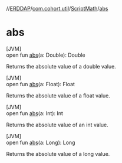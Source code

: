 //[ERDDAP](../../../index.md)/[com.cohort.util](../index.md)/[ScriptMath](index.md)/[abs](abs.md)

# abs

[JVM]\
open fun [abs](abs.md)(a: Double): Double

Returns the absolute value of a double value.

[JVM]\
open fun [abs](abs.md)(a: Float): Float

Returns the absolute value of a float value.

[JVM]\
open fun [abs](abs.md)(a: Int): Int

Returns the absolute value of an int value.

[JVM]\
open fun [abs](abs.md)(a: Long): Long

Returns the absolute value of a long value.
